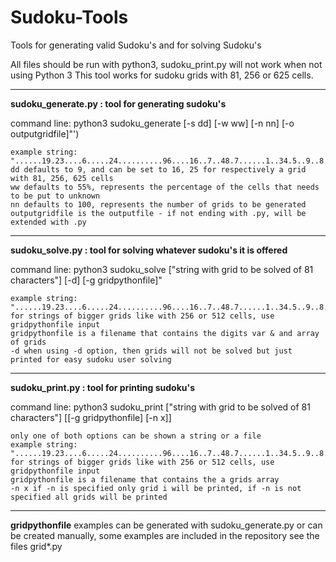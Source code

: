 # Sudoku-Tools
Tools for generating valid Sudoku's and for solving Sudoku's



All files should be run with python3, sudoku_print.py will not work when not using Python 3
This tool works for sudoku grids with 81, 256 or 625 cells.



-----
**sudoku_generate.py : tool for generating sudoku's**

command line: python3 sudoku_generate [-s dd] [-w ww] [-n nn] [-o outputgridfile]"')

    example string: "......19.23....6.....24..........96....16..7..48.7......1..34.5..9..8.....6..58.."
    dd defaults to 9, and can be set to 16, 25 for respectively a grid with 81, 256, 625 cells
    ww defaults to 55%, represents the percentage of the cells that needs to be put to unknown
    nn defaults to 100, represents the number of grids to be generated
    outputgridfile is the outputfile - if not ending with .py, will be extended with .py
---------
**sudoku_solve.py : tool for solving whatever sudoku's it is offered**

command line: python3 sudoku_solve ["string with grid to be solved of 81 characters"] [-d] [-g gridpythonfile]"

    example string: "......19.23....6.....24..........96....16..7..48.7......1..34.5..9..8.....6..58.."
    for strings of bigger grids like with 256 or 512 cells, use gridpythonfile input
    gridpythonfile is a filename that contains the digits var & and array of grids
    -d when using -d option, then grids will not be solved but just printed for easy sudoku user solving

---------
**sudoku_print.py : tool for printing sudoku's**

command line: python3 sudoku_print ["string with grid to be solved of 81 characters"] [[-g gridpythonfile] [-n x]]

    only one of both options can be shown a string or a file
    example string: "......19.23....6.....24..........96....16..7..48.7......1..34.5..9..8.....6..58.."
    for strings of bigger grids like with 256 or 512 cells, use gridpythonfile input
    gridpythonfile is a filename that contains the a grids array
    -n x if -n is specified only grid i will be printed, if -n is not specified all grids will be printed

---
**gridpythonfile** examples can be generated with sudoku_generate.py or can be created manually, some examples are included in the repository see the files grid*.py
